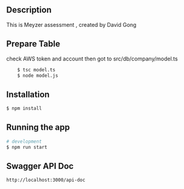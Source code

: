 
## Description

This is Meyzer assessment , created by David Gong


## Prepare Table
check AWS token and account then
got to src/db/company/model.ts
```bash
    $ tsc model.ts
    $ node model.js
```

## Installation

```bash
$ npm install
```

## Running the app

```bash
# development
$ npm run start
```

## Swagger API Doc
```bash
http://localhost:3000/api-doc
```